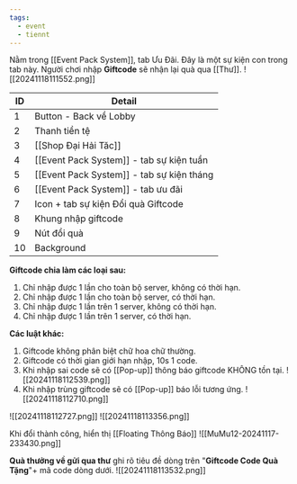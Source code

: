 ```yaml
---
tags:
  - event
  - tiennt
---
```

Nằm trong [[Event Pack System]], tab Ưu Đãi. Đây là một sự kiện con trong tab này.
Người chơi nhập **Giftcode** sẽ nhận lại quà qua [[Thư]].
![[20241118111552.png]]

| ID  | Detail                                    |
| --- | ----------------------------------------- |
| 1   | Button - Back về Lobby                    |
| 2   | Thanh tiền tệ                             |
| 3   | [[Shop Đại Hải Tăc]]                      |
| 4   | [[Event Pack System]] - tab sự kiện tuần  |
| 5   | [[Event Pack System]] - tab sự kiện tháng |
| 6   | [[Event Pack System]] - tab ưu đãi        |
| 7   | Icon + tab sự kiện Đổi quà Giftcode       |
| 8   | Khung nhập giftcode                       |
| 9   | Nút đổi quà                               |
| 10  | Background                                |
**Giftcode chia làm các loại sau:**
1. Chỉ nhập được 1 lần cho toàn bộ server, không có thời hạn.
2. Chỉ nhập được 1 lần cho toàn bộ server, có thời hạn.
3. Chỉ nhập được 1 lần trên 1 server, không có thời hạn.
4. Chỉ nhập được 1 lần trên 1 server, có thời hạn.

**Các luật khác:**
1. Giftcode không phân biệt chữ hoa chữ thường.
2. Giftcode có thời gian giới hạn nhập, 10s 1 code.
3. Khi nhập sai code sẽ có [[Pop-up]] thông báo giftcode KHÔNG tồn tại.
![[20241118112539.png]]
5. Khi nhập trùng giftcode sẽ có [[Pop-up]] báo lỗi tương ứng.
![[20241118112710.png]]

![[20241118112727.png]]
![[20241118113356.png]]

Khi đổi thành công, hiển thị [[Floating Thông Báo]]
![[MuMu12-20241117-233430.png]]

**Quà thưởng về gửi qua thư** ghi rõ tiêu đề dòng trên "**Giftcode Code Quà Tặng**"+ mã code dòng dưới.
![[20241118113532.png]]
